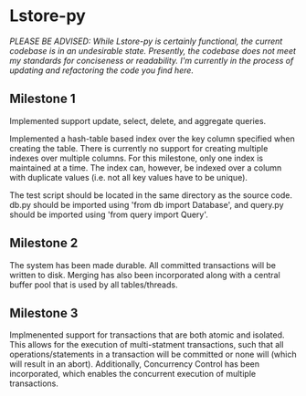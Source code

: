 # Lstore-py
_PLEASE BE ADVISED: While Lstore-py is certainly functional, the current codebase is in an undesirable state. Presently,
the codebase does not meet my standards for conciseness or readability. I'm currently in the process of updating and
refactoring the code you find here._
## Milestone 1
Implemented support update, select, delete, and aggregate queries.

Implemented a hash-table based index over the key column specified when creating the table. There is currently no
support for creating multiple indexes over multiple columns. For this milestone, only one index is maintained at a
time. The index can, however, be indexed over a column with duplicate values (i.e. not all key values have to be
unique).

The test script should be located in the same directory as the source code. db.py should be
imported using 'from db import Database', and query.py should be imported using 'from query import Query'.

## Milestone 2
The system has been made durable. All committed transactions will be written to disk. Merging has also been
incorporated along with a central buffer pool that is used by all tables/threads.

## Milestone 3
Implmenented support for transactions that are both atomic and isolated. This allows for the execution of
multi-statment transactions, such that all operations/statements in a transaction will be committed or none will (which
will result in an abort).
Additionally, Concurrency Control has been incorporated, which enables the concurrent execution of multiple
transactions.

